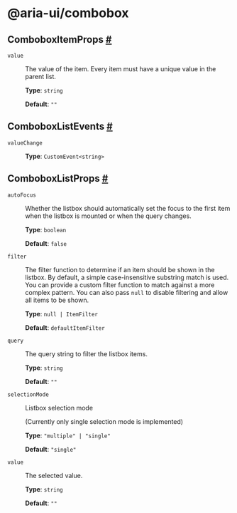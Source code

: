 # @aria-ui/combobox

## ComboboxItemProps <a id="combobox-item-props" href="#combobox-item-props">#</a>

<dl>

<dt>

`value`

</dt>

<dd>

The value of the item. Every item must have a unique value in the parent list.

**Type**: `string`

**Default**: `""`

</dd>

</dl>

## ComboboxListEvents <a id="combobox-list-events" href="#combobox-list-events">#</a>

<dl>

<dt>

`valueChange`

</dt>

<dd>

**Type**: `CustomEvent<string>`

</dd>

</dl>

## ComboboxListProps <a id="combobox-list-props" href="#combobox-list-props">#</a>

<dl>

<dt>

`autoFocus`

</dt>

<dd>

Whether the listbox should automatically set the focus to the first item when the listbox is mounted or when the query changes.

**Type**: `boolean`

**Default**: `false`

</dd>

<dt>

`filter`

</dt>

<dd>

The filter function to determine if an item should be shown in the listbox. By default, a simple case-insensitive substring match is used. You can provide a custom filter function to match against a more complex pattern. You can also pass `null` to disable filtering and allow all items to be shown.

**Type**: `null | ItemFilter`

**Default**: `defaultItemFilter`

</dd>

<dt>

`query`

</dt>

<dd>

The query string to filter the listbox items.

**Type**: `string`

**Default**: `""`

</dd>

<dt>

`selectionMode`

</dt>

<dd>

Listbox selection mode

(Currently only single selection mode is implemented)

**Type**: `"multiple" | "single"`

**Default**: `"single"`

</dd>

<dt>

`value`

</dt>

<dd>

The selected value.

**Type**: `string`

**Default**: `""`

</dd>

</dl>
